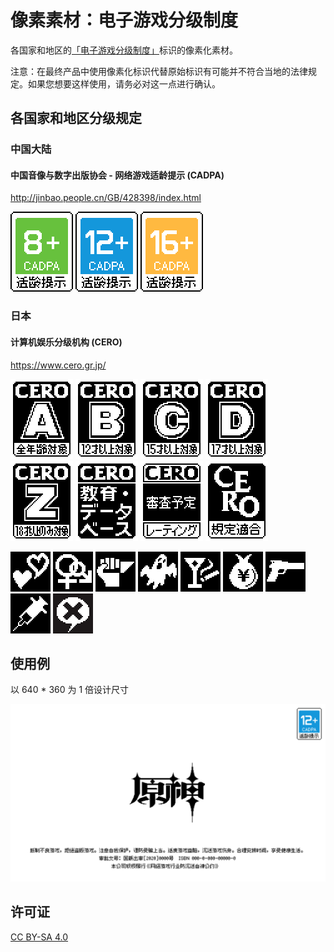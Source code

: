 # 像素素材：电子游戏分级制度

各国家和地区的[「电子游戏分级制度」](https://zh.wikipedia.org/wiki/%E7%94%B5%E5%AD%90%E6%B8%B8%E6%88%8F%E5%88%86%E7%BA%A7%E5%88%B6%E5%BA%A6)标识的像素化素材。

注意：在最终产品中使用像素化标识代替原始标识有可能并不符合当地的法律规定。如果您想要这样使用，请务必对这一点进行确认。

## 各国家和地区分级规定

### 中国大陆

#### 中国音像与数字出版协会 - 网络游戏适龄提示 (CADPA)

http://jinbao.people.cn/GB/428398/index.html

![](assets/China/Mainland/CADPA/CADPA_8+@2x.png)
![](assets/China/Mainland/CADPA/CADPA_12+@2x.png)
![](assets/China/Mainland/CADPA/CADPA_16+@2x.png)

### 日本

#### 计算机娱乐分级机构 (CERO)

https://www.cero.gr.jp/

![](assets/Japan/CERO/CERO_A@2x.png)
![](assets/Japan/CERO/CERO_B@2x.png)
![](assets/Japan/CERO/CERO_C@2x.png)
![](assets/Japan/CERO/CERO_D@2x.png)
![](assets/Japan/CERO/CERO_Z@2x.png)
![](assets/Japan/CERO/CERO_Educational_Database@2x.png)
![](assets/Japan/CERO/CERO_Rating@2x.png)
![](assets/Japan/CERO/CERO_Regulations_Compatible@2x.png)

![](assets/Japan/CERO/CERO_Icon_Love@2x.png)
![](assets/Japan/CERO/CERO_Icon_Sexual@2x.png)
![](assets/Japan/CERO/CERO_Icon_Violence@2x.png)
![](assets/Japan/CERO/CERO_Icon_Horror@2x.png)
![](assets/Japan/CERO/CERO_Icon_Drinking_Smoking@2x.png)
![](assets/Japan/CERO/CERO_Icon_Gambling@2x.png)
![](assets/Japan/CERO/CERO_Icon_Crime@2x.png)
![](assets/Japan/CERO/CERO_Icon_Drugs@2x.png)
![](assets/Japan/CERO/CERO_Icon_Language_Other@2x.png)

## 使用例

以 640 * 360 为 1 倍设计尺寸

![](examples/Demo-Genshin_Impact@2x.png)

## 许可证

[CC BY-SA 4.0](https://creativecommons.org/licenses/by-sa/4.0/)
